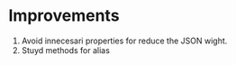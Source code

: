 # Improvements

1. Avoid innecesari properties for reduce the JSON wight.
2. Stuyd methods for alias